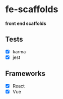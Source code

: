# fe-scaffolds
**front end scaffolds**

## Tests
- [x] karma
- [x] jest

## Frameworks
- [x] React
- [x] Vue

